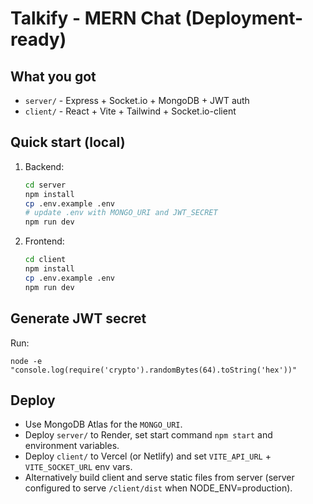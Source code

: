 # Talkify - MERN Chat (Deployment-ready)

## What you got
- `server/` - Express + Socket.io + MongoDB + JWT auth
- `client/` - React + Vite + Tailwind + Socket.io-client

## Quick start (local)
1. Backend:
   ```bash
   cd server
   npm install
   cp .env.example .env
   # update .env with MONGO_URI and JWT_SECRET
   npm run dev
   ```
2. Frontend:
   ```bash
   cd client
   npm install
   cp .env.example .env
   npm run dev
   ```

## Generate JWT secret
Run:
```
node -e "console.log(require('crypto').randomBytes(64).toString('hex'))"
```

## Deploy
- Use MongoDB Atlas for the `MONGO_URI`.
- Deploy `server/` to Render, set start command `npm start` and environment variables.
- Deploy `client/` to Vercel (or Netlify) and set `VITE_API_URL` + `VITE_SOCKET_URL` env vars.
- Alternatively build client and serve static files from server (server configured to serve `/client/dist` when NODE_ENV=production).
